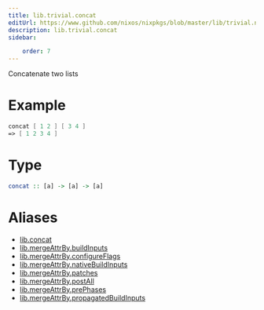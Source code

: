 ```yaml
---
title: lib.trivial.concat
editUrl: https://www.github.com/nixos/nixpkgs/blob/master/lib/trivial.nix#L111C12
description: lib.trivial.concat
sidebar:

    order: 7
---
```


Concatenate two lists

# Example

```nix
concat [ 1 2 ] [ 3 4 ]
=> [ 1 2 3 4 ]
```

# Type

```haskell
concat :: [a] -> [a] -> [a]
```


# Aliases

- [lib.concat](/nix-doc-comments/reference/lib/lib-concat)
- [lib.mergeAttrBy.buildInputs](/nix-doc-comments/reference/lib/mergeAttrBy/lib-mergeAttrBy-buildInputs)
- [lib.mergeAttrBy.configureFlags](/nix-doc-comments/reference/lib/mergeAttrBy/lib-mergeAttrBy-configureFlags)
- [lib.mergeAttrBy.nativeBuildInputs](/nix-doc-comments/reference/lib/mergeAttrBy/lib-mergeAttrBy-nativeBuildInputs)
- [lib.mergeAttrBy.patches](/nix-doc-comments/reference/lib/mergeAttrBy/lib-mergeAttrBy-patches)
- [lib.mergeAttrBy.postAll](/nix-doc-comments/reference/lib/mergeAttrBy/lib-mergeAttrBy-postAll)
- [lib.mergeAttrBy.prePhases](/nix-doc-comments/reference/lib/mergeAttrBy/lib-mergeAttrBy-prePhases)
- [lib.mergeAttrBy.propagatedBuildInputs](/nix-doc-comments/reference/lib/mergeAttrBy/lib-mergeAttrBy-propagatedBuildInputs)


